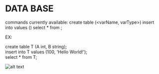 # DATA BASE
commands currently available:
create table <tableName> (<varName, varType>)
insert into <tableName> values (<values>)
select * from <tableName>;
  
EX:

create table T (A int, B string);  
insert into T values (100, 'Hello World!');  
select * from T;  

![alt text](http://skrinshoter.ru/s/191019/Qjlff2H9)
